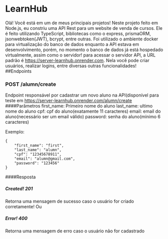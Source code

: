 # LearnHub
Olá! Você está em um de meus principais projetos!
Neste projeto feito em Node.js, eu constriu uma API Rest para um website de venda de cursos.
Ele é feito utilizando TypeScript, bibliotecas como o express, prismaORM, jsonwebtoken(JWT), bcrypt, entre outras.
Foi utilizado o ambiente docker para virtualização do banco de dados enquanto a API estava em desenvolvimento,
porém, no momento o banco de dados já está hospedado virtualmente, assim como o servidor!
para acessar o servidor API, a URL padrão é https://server-learnhub.onrender.com.
Nela você pode criar usuários, realizar logins, entre diversas outras funcionalidades!
##Endpoints
### POST /alumn/create
Endpoint responsável por cadastrar um novo aluno na API(disponível para teste em https://server-learnhub.onrender.com/alumn/create
####Parâmetros
first_name: Primeiro nome do aluno
last_name: ultimo nome do aluno
cpf: cpf do aluno(exatamente 11 caracteres)
email: email do aluno(necessário ser um email válido)
password: senha do aluno(mínimo 6 caracteres)

Exemplo:
```
{
	"first_name": "first",
	"last_name": "alumn",
	"cpf": "12345678911",
	"email": "alumn@gmail.com",
	"password": "123456"
}
```
####Resposta
##### Created! 201
Retorna uma mensagem de sucesso caso o usuário for criado corretamente!
Ou
##### Error! 400
Retorna uma mensagem de erro caso o usuário não for cadastrado
